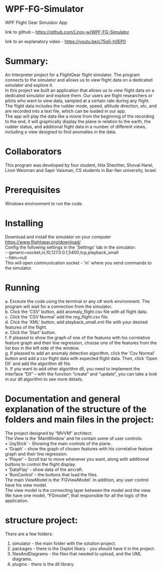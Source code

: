 # WPF-FG-Simulator

WPF Flight Gear Simulator App  

link to github –  https://github.com/Liron-w/WPF-FG-Simulator

link to an explanatory video - https://youtu.be/c75q5-h0EP0  

# Summary:
An Interpreter project for a FlightGear flight simulator. The program connects to the simulator and allows us to view flight data on a dedicated simulator and explore it.  
In this project we built an application that allows us to view flight data on a dedicated simulator and explore them. Our users are flight researchers or pilots who want to view data, sampled at a certain rate during any flight.  
The flight data includes the rudder mode, speed, altitude direction, etc, and are recorded into a text file, which can be loaded in our app.  
The app will play the data like a movie from the beginning of the recording to the end, it will graphically display the plane in relation to the earth, the rudder status, and additional flight data in a number of different views, including a view designed to find anomalies in the data.  
# Collaborators
This program was developed by four student, Hila Shechter, Shoval Harel, Liron Weizman and Sapir Vaisman, CS students in Bar-Ilan university, Israel.  
# Prerequisites
Windows environment to run the code.
# Installing
Download and install the simulator on your computer https://www.flightgear.org/download/   
Config the following settings in the 'Settings' tab in the simulator:  
  --generic=socket,in,10,127.0.0.1,5400,tcp,playback_small  
  --fdm=null  
This will open communication socket - 'in' where you send commands to the simulator.  
# Running
a.	Exceute the code using the terminal or any c# work environment. The program will wait for a connection from the simulator.  
b.	Click the ‘CSV’ button, add anomaly_flight.csv file with all flight data.  
c.	Click the ‘CSV Normal’ add the reg_flight.csv file.  
d.	Click the ‘XML’ button, add playback_small.xml file with your desired features of the flight.  
e.	Click the ‘Start’ button.   
f.	If pleased to show the graph of one of the features with his correlative feature graph and their line regression, choose one of the features from the list box in the left side of the window.  
g.	If pleased to add an anomaly detection algorithm, click the 'Csv Normal' button and add a csv flight data with expected flight data. Then, click 'Open Dll' and add the algorithm dll file.  
h.	If you want to add other algorithm dll, you need to implement the interface “Dll” – with the function “create” and “update”, you can take a look in our dll algorithm to see more details.  

# Documentation and general explanation of the structure of the folders and main files in the project:
The project designed by “MVVM” architect.  
The View is the ‘MainWindow’ and he contain some of user controls:  
•	‘JoyStick’ - Showing the main controls of the plane.  
•	‘Graph’ - show the graph of chosen features with his correlative feature graph and their line regression.  
•	‘Player’ – Scroll bar to move whenever you want, along with additional buttons to control the flight display.  
•	‘DataFlay’ - show data of the aircraft.  
•	‘RunControl’ – the buttons that load the files.  
The main ViewModel is the ‘FGViewModel’.  In addition, any user control have his view model.  
The view model is the  connecting layer between the model and the view.  
We have one  model,  “FGmodel”,  that responsible for all the logic of the application.  

# structure project:
There are a few folders:  
1. simulator -  the main folder with the solution project.  
2. packages  - there is the Oxplot libary - you should have it in the project.  
3. filesAndDiagrams -  the files that needed to upload, and the UML diagrams.  
4. plugins - there is the dll library.  





